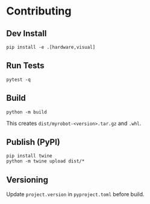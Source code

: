 # Contributing

## Dev Install
```
pip install -e .[hardware,visual]
```

## Run Tests
```
pytest -q
```

## Build
```
python -m build
```
This creates `dist/myrobot-<version>.tar.gz` and `.whl`.

## Publish (PyPI)
```
pip install twine
python -m twine upload dist/*
```

## Versioning
Update `project.version` in `pyproject.toml` before build.
